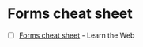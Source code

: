 # Forms cheat sheet

-   [ ] [Forms cheat sheet](https://learntheweb.courses/topics/forms-cheat-sheet/) - Learn the Web